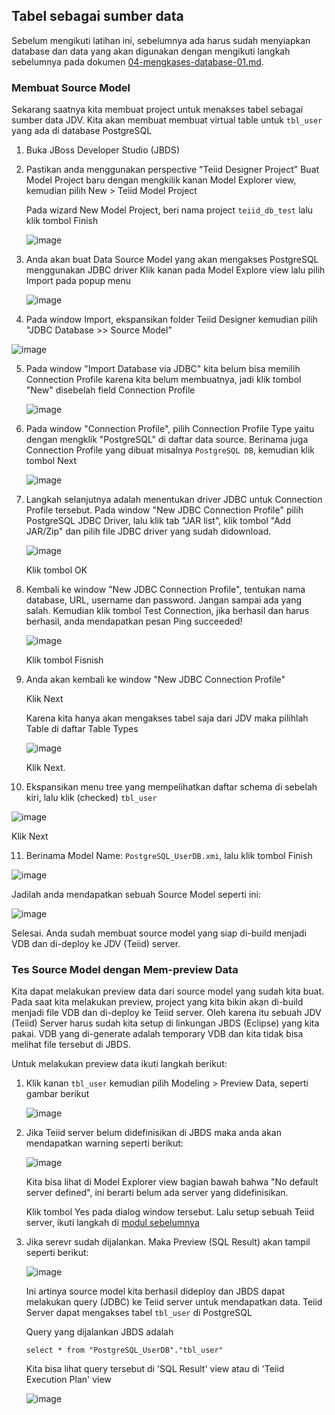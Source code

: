 ## Tabel sebagai sumber data

Sebelum mengikuti latihan ini, sebelumnya ada harus sudah menyiapkan database dan data yang akan digunakan dengan mengikuti langkah sebelumnya pada dokumen [04-mengkases-database-01.md](/04-mengkases-database-01.md).

### Membuat Source Model 

Sekarang saatnya kita membuat project untuk menakses tabel sebagai sumber data JDV. Kita akan membuat membuat virtual table untuk `tbl_user` yang ada di database PostgreSQL

1.  Buka JBoss Developer Studio (JBDS)
2.  Pastikan anda menggunakan perspective "Teiid Designer Project"
    Buat Model Project baru dengan mengkilik kanan Model Explorer view, kemudian pilih New > Teiid Model Project
    
    Pada wizard New Model Project, beri nama project `teiid_db_test` lalu klik tombol Finish
    
    ![image](https://cloud.githubusercontent.com/assets/3068071/8048950/39b1304a-0e82-11e5-845e-af07e6a653b9.png)
   
3.  Anda akan buat Data Source Model yang akan mengakses PostgreSQL menggunakan JDBC driver
    Klik kanan pada Model Explore view lalu pilih Import pada popup menu
    
    ![image](https://cloud.githubusercontent.com/assets/3068071/8049116/adabe22c-0e84-11e5-9d91-b949c3580afe.png)

4.  Pada window Import, ekspansikan folder Teiid Designer kemudian pilih "JDBC Database >> Source Model"

   ![image](https://cloud.githubusercontent.com/assets/3068071/8049142/2cfd946c-0e85-11e5-97c3-459878d2df64.png)
   
5. Pada window "Import Database via JDBC" kita belum bisa memilih Connection Profile karena kita belum membuatnya, jadi klik tombol "New" disebelah field Connection Profile
   
   ![image](https://cloud.githubusercontent.com/assets/3068071/8049164/8743507e-0e85-11e5-9871-32ee40f9e1bb.png)
   
6. Pada window "Connection Profile", pilih Connection Profile Type yaitu dengan mengklik "PostgreSQL" di daftar data source.
   Berinama juga Connection Profile yang dibuat misalnya `PostgreSQL DB`, kemudian klik tombol Next

   ![image](https://cloud.githubusercontent.com/assets/3068071/8051127/ac76b742-0ea2-11e5-8630-79a3005b54e6.png)

7. Langkah selanjutnya adalah menentukan driver JDBC untuk Connection Profile tersebut.
   Pada window "New JDBC Connection Profile" pilih PostgreSQL JDBC Driver, lalu klik tab "JAR list", klik tombol "Add JAR/Zip"
   dan pilih file JDBC driver yang sudah didownload.
   
   ![image](https://cloud.githubusercontent.com/assets/3068071/8051214/f86caf52-0ea3-11e5-9079-1c0d7cdd4ac8.png)
   
   Klik tombol OK
   
8. Kembali ke window "New JDBC Connection Profile", tentukan nama database, URL, username dan password.
   Jangan sampai ada yang salah. Kemudian klik tombol Test Connection, jika berhasil dan harus berhasil, anda mendapatkan pesan Ping succeeded!
   
   ![image](https://cloud.githubusercontent.com/assets/3068071/8051671/a4b955bc-0ea9-11e5-8c8d-5aaacaa942f7.png)
   
   Klik tombol Fisnish
   
9. Anda akan kembali ke window "New JDBC Connection Profile"
   
   Klik Next
   
   Karena kita hanya akan mengakses tabel saja dari JDV maka pilihlah Table di daftar Table Types
   
   ![image](https://cloud.githubusercontent.com/assets/3068071/8072278/0c98bc60-0f3e-11e5-8651-9ff3d0d184c4.png)
   
   Klik Next.
   
10. Ekspansikan menu tree yang mempelihatkan daftar schema di sebelah kiri, lalu klik (checked) `tbl_user`
   
   ![image](https://cloud.githubusercontent.com/assets/3068071/8051915/255c8764-0eac-11e5-8dac-55703e51b836.png)
   
   Klik Next
   
11. Berinama Model Name: `PostgreSQL_UserDB.xmi`, lalu klik tombol Finish

   ![image](https://cloud.githubusercontent.com/assets/3068071/8051952/6f7b5fbe-0eac-11e5-8b07-e84a3654732c.png)
   
   Jadilah anda mendapatkan sebuah Source Model seperti ini:
   
   ![image](https://cloud.githubusercontent.com/assets/3068071/8051972/b6c9b168-0eac-11e5-92b0-c1719c6dd94d.png)

   Selesai. Anda sudah membuat source model yang siap di-build menjadi VDB dan di-deploy ke JDV (Teiid) server.
   
   
### Tes Source Model dengan Mem-preview Data

Kita dapat melakukan preview data dari source model yang sudah kita buat. Pada saat kita melakukan preview, project yang kita bikin akan di-build menjadi file VDB dan di-deploy ke Teiid server. Oleh karena itu sebuah JDV (Teiid) Server harus sudah kita setup di linkungan JBDS (Eclipse) yang kita pakai. VDB yang di-generate adalah temporary VDB dan kita tidak bisa melihat file tersebut di JBDS.

Untuk melakukan preview data ikuti langkah berikut:

1.  Klik kanan `tbl_user` kemudian pilih Modeling > Preview Data, seperti gambar berikut

    ![image](https://cloud.githubusercontent.com/assets/3068071/8072342/d5994e0e-0f3e-11e5-9bd4-4723ec0e50b2.png)

2.  Jika Teiid server belum didefinisikan di JBDS maka anda akan mendapatkan warning seperti berikut:
    
    ![image](https://cloud.githubusercontent.com/assets/3068071/8072371/3e93d5b4-0f3f-11e5-8892-cd8e5c0e0390.png)

    Kita bisa lihat di Model Explorer view bagian bawah bahwa "No default server defined", ini berarti belum ada server yang didefinisikan.
    
    Klik tombol Yes pada dialog window tersebut. Lalu setup sebuah Teiid server, ikuti langkah di [modul sebelumnya](/03-mengakses-flat-file.md)

3.  Jika serevr sudah dijalankan. Maka Preview (SQL Result) akan tampil seperti berikut:
    
    ![image](https://cloud.githubusercontent.com/assets/3068071/8072524/464e75c8-0f41-11e5-9736-249afd988106.png)

    Ini artinya source model kita berhasil dideploy dan JBDS dapat melakukan query (JDBC) ke Teiid server untuk mendapatkan data. Teiid Server dapat mengakses tabel `tbl_user` di PostgreSQL
    
    Query yang dijalankan JBDS adalah 
    
    ```
    select * from "PostgreSQL_UserDB"."tbl_user"
    ```
    
    Kita bisa lihat query tersebut di 'SQL Result' view atau di 'Teiid Execution Plan' view
    
    ![image](https://cloud.githubusercontent.com/assets/3068071/8073003/615ae1b4-0f49-11e5-8729-39de6f0a32ca.png)
    
    
    
    
